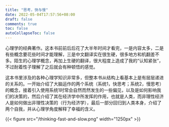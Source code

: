 ```yaml
---
title: "思考，快与慢"
date: 2022-05-04T17:57:56+08:00
draft: false
comments: true
toc: false
autoCollapseToc: false
---
```


心理学的经典著作。这本书前前后后花了大半年时间才看完，一是内容太多，二是有些概念要花些时间才能理解，三是中文翻译实在很生硬，很多地方和机翻差不多。陌生的心理学概念，再加上生硬的翻译，很大程度上造成了我的“认知紧张”，不过耐着性子理解了之后就会有种顿悟的感觉。

这本书里涉及的各种心理学知识非常多，但整本书从结构上看基本上是有层层递进的关系的。一开始介绍了大脑运作的两个系统（系统1，快思考；系统2，慢思考）的概念，接着引入使用系统1时常会自然而然发生的一些偏见，以及是如何影响我们的决策的，然后介绍了其在经济学中所发挥的作用，也就是人类，而非理性经济人是如何做出非理性决策的（行为经济学），最后一部分回归到人类本身，介绍了两个自我，并从心理学角度解释了幸福的含义。

{{< figure src="/thinking-fast-and-slow.png" width="1250px" >}}
